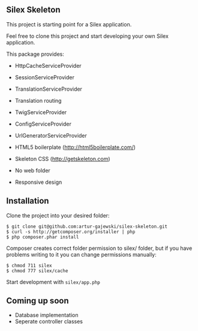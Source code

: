 Silex Skeleton
--------------

This project is starting point for a Silex application.

Feel free to clone this project and start developing your own Silex application.

This package provides:

* HttpCacheServiceProvider
* SessionServiceProvider
* TranslationServiceProvider
* Translation routing
* TwigServiceProvider
* ConfigServiceProvider
* UrlGeneratorServiceProvider

*  HTML5 boilerplate (http://html5boilerplate.com/)
*  Skeleton CSS (http://getskeleton.com)

* No web folder
* Responsive design

Installation
------------

Clone the project into your desired folder:

    $ git clone git@github.com:artur-gajewski/silex-skeleton.git
    $ curl -s http://getcomposer.org/installer | php
    $ php composer.phar install

Composer creates correct folder permission to silex/ folder, but if you have problems writing to it you can change permissions manually:

    $ chmod 711 silex
    $ chmod 777 silex/cache

Start development with `silex/app.php`

Coming up soon
--------------

* Database implementation
* Seperate controller classes
